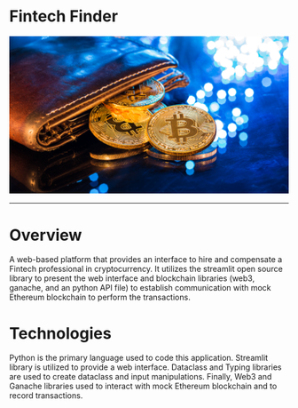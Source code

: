 # Fintech Finder

![Finanl Planning](image_fintech.png)

-----------
# Overview

A web-based platform that provides an interface to hire and compensate a Fintech professional in cryptocurrency. It utilizes the streamlit open source library to present the web interface and blockchain libraries (web3, ganache, and an python API file) to establish communication with mock Ethereum blockchain to perform the transactions. 

# Technologies

Python is the primary language used to code this application. Streamlit library is utilized to provide a web interface. Dataclass and Typing libraries are used to create dataclass and input manipulations. Finally, Web3 and Ganache libraries used to interact with mock Ethereum blockchain and to record transactions.

